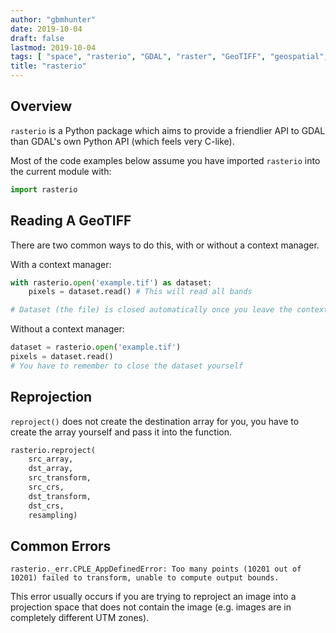 ```yaml
---
author: "gbmhunter"
date: 2019-10-04
draft: false
lastmod: 2019-10-04
tags: [ "space", "rasterio", "GDAL", "raster", "GeoTIFF", "geospatial", "API" ]
title: "rasterio"
---
```


## Overview

`rasterio` is a Python package which aims to provide a friendlier API to GDAL than GDAL's own Python API (which feels very C-like). 

Most of the code examples below assume you have imported `rasterio` into the current module with:

```py
import rasterio
```

## Reading A GeoTIFF

There are two common ways to do this, with or without a context manager.

With a context manager:

```py
with rasterio.open('example.tif') as dataset:
    pixels = dataset.read() # This will read all bands

# Dataset (the file) is closed automatically once you leave the context
```

Without a context manager:

```py
dataset = rasterio.open('example.tif')
pixels = dataset.read()
# You have to remember to close the dataset yourself
```

## Reprojection

`reproject()` does not create the destination array for you, you have to create the array yourself and pass it into the function.

```py
rasterio.reproject(
    src_array,
    dst_array,
    src_transform,
    src_crs,
    dst_transform,
    dst_crs,
    resampling)
```

## Common Errors

```text
rasterio._err.CPLE_AppDefinedError: Too many points (10201 out of 10201) failed to transform, unable to compute output bounds.
```

This error usually occurs if you are trying to reproject an image into a projection space that does not contain the image (e.g. images are in completely different UTM zones).
